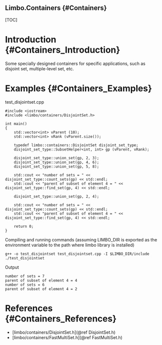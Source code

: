 Limbo.Containers {#Containers}
---------

[TOC]

# Introduction {#Containers_Introduction}

Some specially designed containers for specific applications, such as disjoint set, multiple-level set, etc. 

# Examples {#Containers_Examples}

test_disjointset.cpp
~~~~~~~~~~~~~~~~{.cpp}
#include <iostream>
#include <limbo/containers/DisjointSet.h>

int main()
{
    std::vector<int> vParent (10);
    std::vector<int> vRank (vParent.size());

    typedef limbo::containers::DisjointSet disjoint_set_type;
    disjoint_set_type::SubsetHelper<int, int> gp (vParent, vRank);

    disjoint_set_type::union_set(gp, 2, 3);
    disjoint_set_type::union_set(gp, 4, 6);
    disjoint_set_type::union_set(gp, 5, 8);

    std::cout << "number of sets = " << disjoint_set_type::count_sets(gp) << std::endl; 
    std::cout << "parent of subset of element 4 = " << disjoint_set_type::find_set(gp, 4) << std::endl; 

    disjoint_set_type::union_set(gp, 2, 4); 

    std::cout << "number of sets = " << disjoint_set_type::count_sets(gp) << std::endl; 
    std::cout << "parent of subset of element 4 = " << disjoint_set_type::find_set(gp, 4) << std::endl; 

    return 0; 
}
~~~~~~~~~~~~~~~~

Compiling and running commands (assuming LIMBO_DIR is exported as the environment variable to the path where limbo library is installed)
~~~~~~~~~~~~~~~~
g++ -o test_disjointset test_disjointset.cpp -I $LIMBO_DIR/include
./test_disjointset
~~~~~~~~~~~~~~~~

Output 
~~~~~~~~~~~~~~~~
number of sets = 7
parent of subset of element 4 = 4
number of sets = 6
parent of subset of element 4 = 2
~~~~~~~~~~~~~~~~

# References {#Containers_References}

- [limbo/containers/DisjointSet.h](@ref DisjointSet.h)
- [limbo/containers/FastMultiSet.h](@ref FastMultiSet.h)
